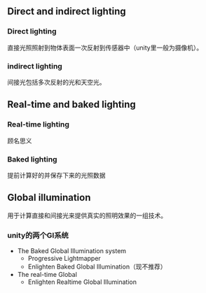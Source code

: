 ## Direct and indirect lighting
### Direct lighting
直接光照照射到物体表面一次反射到传感器中（unity里一般为摄像机）。
### indirect lighting
间接光包括多次反射的光和天空光。
## Real-time and baked lighting
### Real-time lighting
顾名思义
### Baked lighting
提前计算好的并保存下来的光照数据
## Global illumination
用于计算直接和间接光来提供真实的照明效果的一组技术。
### unity的两个GI系统
- The Baked Global Illumination system
	- Progressive Lightmapper
	- Enlighten Baked Global Illumination（现不推荐）
- The real-time Global
	- Enlighten Realtime Global Illumination